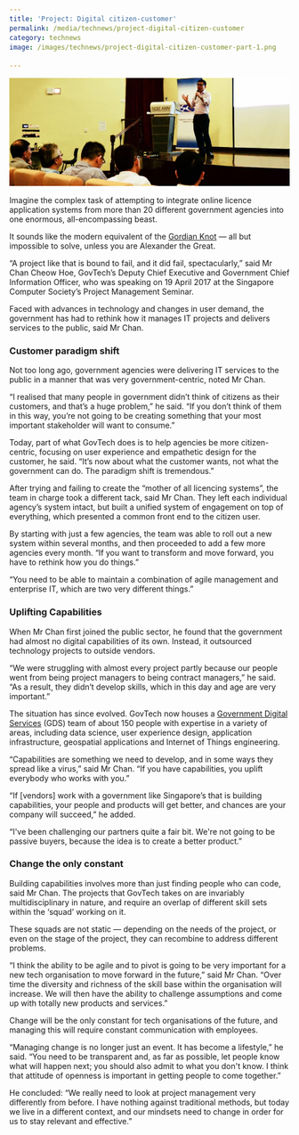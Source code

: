 ```yaml
---
title: 'Project: Digital citizen-customer'
permalink: /media/technews/project-digital-citizen-customer
category: technews
image: /images/technews/project-digital-citizen-customer-part-1.png

---
```



![project: digital citizen-customer](/images/technews/project-digital-citizen-customer-part-1.png)

Imagine the complex task of attempting to integrate online licence application systems from more than 20 different government agencies into one enormous, all-encompassing beast.

It sounds like the modern equivalent of the [Gordian Knot](https://en.wikipedia.org/wiki/Gordian_Knot) — all but impossible to solve, unless you are Alexander the Great.

“A project like that is bound to fail, and it did fail, spectacularly,” said Mr Chan Cheow Hoe, GovTech’s Deputy Chief Executive and Government Chief Information Officer, who was speaking on 19 April 2017 at the Singapore Computer Society’s Project Management Seminar.

Faced with advances in technology and changes in user demand, the government has had to rethink how it manages IT projects and delivers services to the public, said Mr Chan.

### **Customer paradigm shift**
Not too long ago, government agencies were delivering IT services to the public in a manner that was very government-centric, noted Mr Chan.

“I realised that many people in government didn’t think of citizens as their customers, and that’s a huge problem,” he said. “If you don’t think of them in this way, you’re not going to be creating something that your most important stakeholder will want to consume.”

Today, part of what GovTech does is to help agencies be more citizen-centric, focusing on user experience and empathetic design for the customer, he said. “It’s now about what the customer wants, not what the government can do. The paradigm shift is tremendous.”

After trying and failing to create the “mother of all licencing systems”, the team in charge took a different tack, said Mr Chan. They left each individual agency’s system intact, but built a unified system of engagement on top of everything, which presented a common front end to the citizen user.

By starting with just a few agencies, the team was able to roll out a new system within several months, and then proceeded to add a few more agencies every month. “If you want to transform and move forward, you have to rethink how you do things.”

“You need to be able to maintain a combination of agile management and enterprise IT, which are two very different things.”

### **Uplifting Capabilities**
When Mr Chan first joined the public sector, he found that the government had almost no digital capabilities of its own. Instead, it outsourced technology projects to outside vendors.

“We were struggling with almost every project partly because our people went from being project managers to being contract managers,” he said. “As a result, they didn’t develop skills, which in this day and age are very important.”

The situation has since evolved. GovTech now houses a [Government Digital Services](https://www.tech.gov.sg/About-Us/GovTech-Teams/Government-Digital-Services/GDS) (GDS) team of about 150 people with expertise in a variety of areas, including data science, user experience design, application infrastructure, geospatial applications and Internet of Things engineering.

“Capabilities are something we need to develop, and in some ways they spread like a virus,” said Mr Chan. “If you have capabilities, you uplift everybody who works with you.”

“If [vendors] work with a government like Singapore’s that is building capabilities, your people and products will get better, and chances are your company will succeed,” he added.

“I've been challenging our partners quite a fair bit. We're not going to be passive buyers, because the idea is to create a better product.”

### **Change the only constant**
Building capabilities involves more than just finding people who can code, said Mr Chan. The projects that GovTech takes on are invariably multidisciplinary in nature, and require an overlap of different skill sets within the ‘squad’ working on it.

These squads are not static — depending on the needs of the project, or even on the stage of the project, they can recombine to address different problems.

“I think the ability to be agile and to pivot is going to be very important for a new tech organisation to move forward in the future,” said Mr Chan. “Over time the diversity and richness of the skill base within the organisation will increase. We will then have the ability to challenge assumptions and come up with totally new products and services.”

Change will be the only constant for tech organisations of the future, and managing this will require constant communication with employees.

“Managing change is no longer just an event. It has become a lifestyle,” he said. “You need to be transparent and, as far as possible, let people know what will happen next; you should also admit to what you don't know. I think that attitude of openness is important in getting people to come together.”

He concluded: “We really need to look at project management very differently from before. I have nothing against traditional methods, but today we live in a different context, and our mindsets need to change in order for us to stay relevant and effective.”
